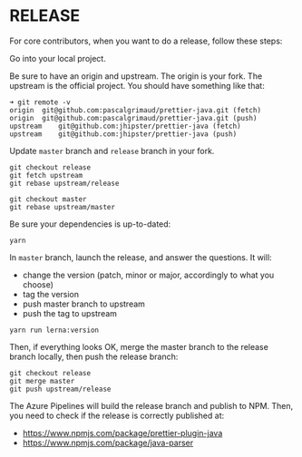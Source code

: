 # RELEASE

For core contributors, when you want to do a release, follow these steps:

Go into your local project.

Be sure to have an origin and upstream. The origin is your fork. The upstream is the official project. You should have something like that:

```
➜ git remote -v
origin	git@github.com:pascalgrimaud/prettier-java.git (fetch)
origin	git@github.com:pascalgrimaud/prettier-java.git (push)
upstream	git@github.com:jhipster/prettier-java (fetch)
upstream	git@github.com:jhipster/prettier-java (push)
```

Update `master` branch and `release` branch in your fork.

```
git checkout release
git fetch upstream
git rebase upstream/release

git checkout master
git rebase upstream/master
```

Be sure your dependencies is up-to-dated:

```
yarn
```

In `master` branch, launch the release, and answer the questions. It will:

- change the version (patch, minor or major, accordingly to what you choose)
- tag the version
- push master branch to upstream
- push the tag to upstream

```
yarn run lerna:version
```

Then, if everything looks OK, merge the master branch to the release branch locally, then push the release branch:

```
git checkout release
git merge master
git push upstream/release
```

The Azure Pipelines will build the release branch and publish to NPM.
Then, you need to check if the release is correctly published at:

- https://www.npmjs.com/package/prettier-plugin-java
- https://www.npmjs.com/package/java-parser
